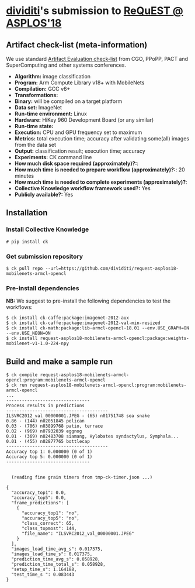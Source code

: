 # [dividiti](http://dividiti.com)'s submission to [ReQuEST @ ASPLOS'18](http://cknowledge.org/request-cfp-asplos2018.html)

## Artifact check-list (meta-information)

We use standard [Artifact Evaluation check-list](http://ctuning.org/ae/submission_extra.html) from CGO, PPoPP, PACT and SuperComputing and other systems conferences.

* **Algorithm:** image classification
* **Program:** Arm Compute Library v18+ with MobileNets
* **Compilation:** GCC v6+
* **Transformations:** 
* **Binary:** will be compiled on a target platform
* **Data set:** ImageNet
* **Run-time environment:** Linux
* **Hardware:** HiKey 960 Development Board (or any similar)
* **Run-time state:** 
* **Execution:** CPU and GPU frequency set to maximum
* **Metrics:** total execution time; accuracy after validating some(all) images from the data set
* **Output:** classification result; execution time; accuracy
* **Experiments:** CK command line 
* **How much disk space required (approximately)?:**: 
* **How much time is needed to prepare workflow (approximately)?:**: 20 minutes
* **How much time is needed to complete experiments (approximately)?**:
* **Collective Knowledge workflow framework used?:** Yes
* **Publicly available?:** Yes

## Installation

### Install Collective Knowledge

```
# pip install ck
```

### Get submission repository

```
$ ck pull repo --url=https://github.com/dividiti/request-asplos18-mobilenets-armcl-opencl
```

### Pre-install dependencies

**NB:** We suggest to pre-install the following dependencies to test the workflows:

```
$ ck install ck-caffe:package:imagenet-2012-aux
$ ck install ck-caffe:package:imagenet-2012-val-min-resized
$ ck install ck-math:package:lib-armcl-opencl-18.01 --env.USE_GRAPH=ON --env.USE_NEON=ON
$ ck install request-asplos18-mobilenets-armcl-opencl:package:weights-mobilenet-v1-1.0-224-npy
```

## Build and make a sample run

```
$ ck compile request-asplos18-mobilenets-armcl-opencl:program:mobilenets-armcl-opencl
$ ck run request-asplos18-mobilenets-armcl-opencl:program:mobilenets-armcl-opencl
...
--------------------------------
Process results in predictions
---------------------------------------
ILSVRC2012_val_00000001.JPEG - (65) n01751748 sea snake
0.86 - (144) n02051845 pelican
0.03 - (706) n03899768 patio, terrace
0.02 - (969) n07932039 eggnog
0.01 - (369) n02483708 siamang, Hylobates syndactylus, Symphala...
0.01 - (455) n02877765 bottlecap
---------------------------------------
Accuracy top 1: 0.000000 (0 of 1)
Accuracy top 5: 0.000000 (0 of 1)
--------------------------------


  (reading fine grain timers from tmp-ck-timer.json ...)

{
  "accuracy_top1": 0.0,
  "accuracy_top5": 0.0,
  "frame_predictions": [
    {
      "accuracy_top1": "no",
      "accuracy_top5": "no",
      "class_correct": 65,
      "class_topmost": 144,
      "file_name": "ILSVRC2012_val_00000001.JPEG"
    }
  ],
  "images_load_time_avg_s": 0.017375,
  "images_load_time_s": 0.017375,
  "prediction_time_avg_s": 0.058928,
  "prediction_time_total_s": 0.058928,
  "setup_time_s": 1.164188,
  "test_time_s ": 0.083443
}
```
